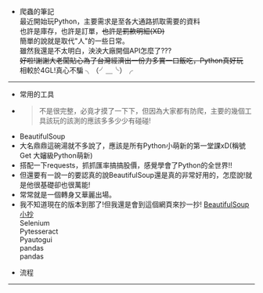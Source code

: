 * 爬蟲的筆記  
最近開始玩Python，主要需求是至各大通路抓取需要的資料  
也許是庫存，也許是訂單，~~也許是罰款明細(XD)~~  
簡單的說就是取代"人"的一些日常。  
雖然我還是不太明白，泱泱大廠開個API怎麼了???   
~~好啦!謝謝大老闆貼心為了台灣經濟出一份力多賞一口飯吃，Python真好玩~~  
相較於4GL!真心不騙 ╮（╯＿╰）╭
---
* 常用的工具
* >不是很完整，必竟才摸了一下下，但因為大家都有防爬，主要的幾個工具該玩的該測的應該多多少少有碰碰!  
- BeautifulSoup  
- 大名鼎鼎這碗湯就不多說了，應該是所有Python小萌新的第一堂課xD(稱號Get 大嬸級Python萌新)  
- 搭配一下requests，抓抓匯率搞搞股價，感覺學會了Python的全世界!!  
- 但還要有一說一的要認真的說BeautifulSoup還是真的非常好用的，怎麼說!就是他很基礎卻也很萬能!  
- 常常就是一個轉身又華麗出場。  
- 我不知道現在的版本到那了!但我還是會到這個網頁來抄一抄!
[BeautifulSoup小抄](https://beautifulsoup.readthedocs.io/zh_CN/v4.4.0/ "游標顯示")  
  Selenium  
  Pytesseract  
  Pyautogui  
  pandas  
  pandas 

* 流程
---
